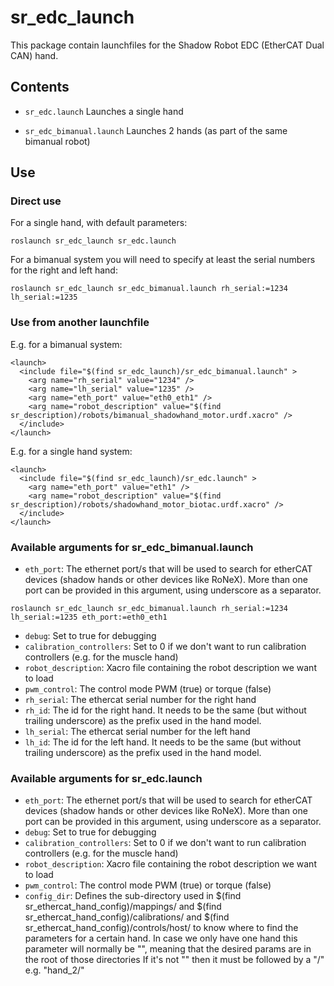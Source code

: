 # sr_edc_launch

This package contain launchfiles for the Shadow Robot EDC (EtherCAT Dual CAN) hand.

## Contents

- `sr_edc.launch` Launches a single hand

- `sr_edc_bimanual.launch` Launches 2 hands (as part of the same bimanual robot)


## Use

### Direct use

For a single hand, with default parameters:

```
roslaunch sr_edc_launch sr_edc.launch
```

For a bimanual system you will need to specify at least the serial numbers for the right and left hand:

```
roslaunch sr_edc_launch sr_edc_bimanual.launch rh_serial:=1234 lh_serial:=1235
```

### Use from another launchfile

E.g. for a bimanual system:

```
<launch>
  <include file="$(find sr_edc_launch)/sr_edc_bimanual.launch" >
    <arg name="rh_serial" value="1234" />
    <arg name="lh_serial" value="1235" />
    <arg name="eth_port" value="eth0_eth1" />
    <arg name="robot_description" value="$(find sr_description)/robots/bimanual_shadowhand_motor.urdf.xacro" />
  </include>
</launch>
```

E.g. for a single hand system:

```
<launch>
  <include file="$(find sr_edc_launch)/sr_edc.launch" >
    <arg name="eth_port" value="eth1" />
    <arg name="robot_description" value="$(find sr_description)/robots/shadowhand_motor_biotac.urdf.xacro" />
  </include>
</launch>
```

### Available arguments for sr_edc_bimanual.launch

- `eth_port`: The ethernet port/s that will be used to search for etherCAT devices (shadow hands or other devices like RoNeX). More than one port can be provided in this argument, using underscore as a separator.

```
roslaunch sr_edc_launch sr_edc_bimanual.launch rh_serial:=1234 lh_serial:=1235 eth_port:=eth0_eth1
```

- `debug`: Set to true for debugging
- `calibration_controllers`: Set to 0 if we don't want to run calibration controllers (e.g. for the muscle hand)
- `robot_description`: Xacro file containing the robot description we want to load
- `pwm_control`: The control mode PWM (true) or torque (false) 
- `rh_serial`: The ethercat serial number for the right hand
- `rh_id`: The id for the right hand. It needs to be the same (but without trailing underscore) as the prefix used in the hand model.
- `lh_serial`: The ethercat serial number for the left hand
- `lh_id`: The id for the left hand. It needs to be the same (but without trailing underscore) as the prefix used in the hand model.

### Available arguments for sr_edc.launch

- `eth_port`: The ethernet port/s that will be used to search for etherCAT devices (shadow hands or other devices like RoNeX). More than one port can be provided in this argument, using underscore as a separator.
- `debug`: Set to true for debugging
- `calibration_controllers`: Set to 0 if we don't want to run calibration controllers (e.g. for the muscle hand)
- `robot_description`: Xacro file containing the robot description we want to load
- `pwm_control`: The control mode PWM (true) or torque (false) 
- `config_dir`: Defines the sub-directory used in
       $(find sr_ethercat_hand_config)/mappings/
       and $(find sr_ethercat_hand_config)/calibrations/
       and $(find sr_ethercat_hand_config)/controls/host/
       to know where to find the parameters for a certain hand.
       In case we only have one hand this parameter will normally be "", meaning that the desired params are in the root of those directories
       If it's not "" then it must be followed by a "/" e.g. "hand_2/"
